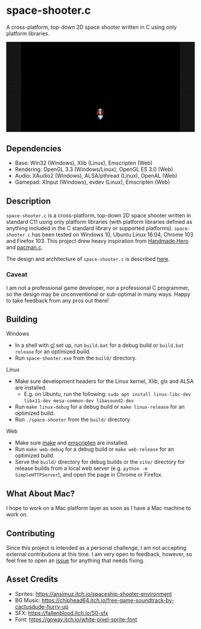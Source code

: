 space-shooter.c
===============
A cross-platform, top-down 2D space shooter written in C using only platform libraries.

![gif](./space-shooter.c.gif)

Dependencies
------------
- Base: Win32 (Windows), Xlib (Linux), Emscripten (Web)
- Rendering: OpenGL 3.3 (Windows/Linux), OpenGL ES 3.0 (Web)
- Audio: XAudio2 (Windows), ALSA/pthread (Linux), OpenAL (Web)
- Gamepad: XInput (Windows), evdev (Linux), Emscripten (Web)

Description
-----------
`space-shooter.c` is a cross-platform, top-down 2D space shooter written in standard C11 using only platform libraries (with platform libraries defined as anything included in the C standard library or supported platforms). `space-shooter.c` has been tested on Windows 10, Ubuntu Linux 16.04, Chrome 103 and Firefox 103. This project drew heavy inspiration from [Handmade Hero](https://handmadehero.org/) and [pacman.c](https://github.com/floooh/pacman.c).

The design and architecture of `space-shooter.c` is described [here](./ARCHITECTURE.md).

### Caveat
I am not a professional game developer, nor a professional C programmer, so the design may be unconventional or sub-optimal in many ways. Happy to take feedback from any pros out there!

Building
--------
Windows
- In a shell with [cl](https://docs.microsoft.com/en-us/cpp/build/building-on-the-command-line?view=msvc-160) set up, run `build.bat` for a debug build or `build.bat release` for an optimized build.
- Run `space-shooter.exe` from the `build/` directory.

Linux
- Make sure development headers for the Linux kernel, Xlib, glx and ALSA are installed.
    - E.g. on Ubuntu, run the following: `sudo apt install linux-libc-dev libx11-dev mesa-common-dev libasound2-dev`  
- Run `make linux-debug` for a debug build or `make linux-release` for an optimized build.
- Run `./space-shooter` from the `build/` directory.

Web
- Make sure [make](https://www.gnu.org/software/make/) and [emscripten](https://emscripten.org/) are installed.  
- Run `make web-debug` for a debug build or `make web-release` for an optimized build.
- Serve the `build/` directory for debug builds or the `site/` directory for release builds from a local web server (e.g. `python -m SimpleHTTPServer`), and open the page in Chrome or Firefox.

What About Mac?
---------------
I hope to work on a Mac platform layer as soon as I have a Mac machine to work on.

Contributing
------------
Since this project is intended as a personal challenge, I am not accepting external contributions at this time. I am very open to feedback, however, so feel free to open an [issue](https://github.com/tsherif/space-shooter.c/issues) for anything that needs fixing.

Asset Credits
-------------
- Sprites: https://ansimuz.itch.io/spaceship-shooter-environment
- BG Music: https://chiphead64.itch.io/free-game-soundtrack-by-cactusdude-hurry-up
- SFX: https://fallenblood.itch.io/50-sfx
- Font: https://gpway.itch.io/white-pixel-sprite-font
